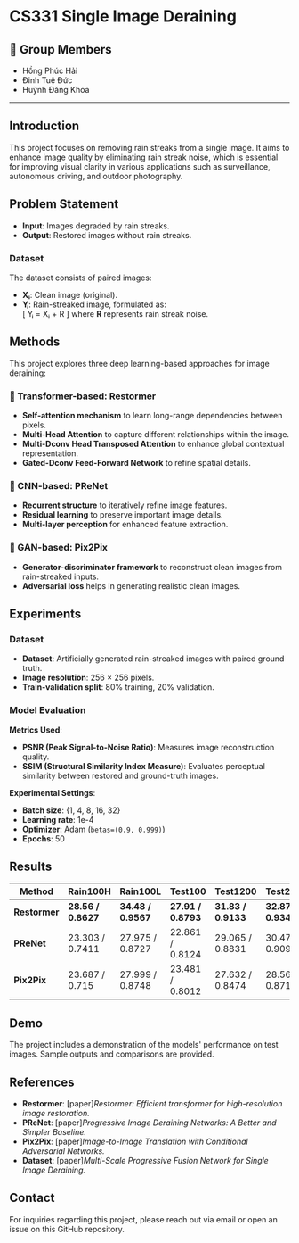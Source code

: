 # CS331 Single Image Deraining

## 👥 Group Members  

- Hồng Phúc Hải  
- Đinh Tuệ Đức  
- Huỳnh Đăng Khoa

---

## Introduction

This project focuses on removing rain streaks from a single image. It aims to enhance image quality by eliminating rain streak noise, which is essential for improving visual clarity in various applications such as surveillance, autonomous driving, and outdoor photography.

## Problem Statement

- **Input**: Images degraded by rain streaks.  
- **Output**: Restored images without rain streaks.  

### Dataset

The dataset consists of paired images:  
- **Xᵢ**: Clean image (original).  
- **Yᵢ**: Rain-streaked image, formulated as:  
  \[
  Yᵢ = Xᵢ + R
  \]
  where **R** represents rain streak noise.  

## Methods

This project explores three deep learning-based approaches for image deraining:

### 🔹 Transformer-based: **Restormer**  
- **Self-attention mechanism** to learn long-range dependencies between pixels.  
- **Multi-Head Attention** to capture different relationships within the image.  
- **Multi-Dconv Head Transposed Attention** to enhance global contextual representation.  
- **Gated-Dconv Feed-Forward Network** to refine spatial details.  

### 🔹 CNN-based: **PReNet**  
- **Recurrent structure** to iteratively refine image features.  
- **Residual learning** to preserve important image details.  
- **Multi-layer perception** for enhanced feature extraction.  

### 🔹 GAN-based: **Pix2Pix**  
- **Generator-discriminator framework** to reconstruct clean images from rain-streaked inputs.  
- **Adversarial loss** helps in generating realistic clean images.  

## Experiments

### Dataset

- **Dataset**: Artificially generated rain-streaked images with paired ground truth.  
- **Image resolution**: 256 × 256 pixels.  
- **Train-validation split**: 80% training, 20% validation.  

### Model Evaluation

**Metrics Used**:  
- **PSNR (Peak Signal-to-Noise Ratio)**: Measures image reconstruction quality.  
- **SSIM (Structural Similarity Index Measure)**: Evaluates perceptual similarity between restored and ground-truth images.  

**Experimental Settings**:  
- **Batch size**: {1, 4, 8, 16, 32}  
- **Learning rate**: 1e-4  
- **Optimizer**: Adam (`betas=(0.9, 0.999)`)  
- **Epochs**: 50  

## Results

| **Method**   | **Rain100H**      | **Rain100L**      | **Test100**       | **Test1200**      | **Test2800**      | **Average**        |
|-------------|------------------|------------------|------------------|------------------|------------------|------------------|
| **Restormer** | **28.56 / 0.8627** | **34.48 / 0.9567** | **27.91 / 0.8793** | **31.83 / 0.9133** | **32.87 / 0.9340** | **31.13 / 0.9092** |
| **PReNet**   | 23.303 / 0.7411  | 27.975 / 0.8727  | 22.861 / 0.8124  | 29.065 / 0.8831  | 30.477 / 0.9092  | 26.736 / 0.8437  |
| **Pix2Pix**  | 23.687 / 0.715   | 27.999 / 0.8748  | 23.481 / 0.8012  | 27.632 / 0.8474  | 28.560 / 0.8718  | 26.272 / 0.8220  |

## Demo

The project includes a demonstration of the models' performance on test images. Sample outputs and comparisons are provided.

## References

- **Restormer**: [paper]*Restormer: Efficient transformer for high-resolution image restoration.*  
- **PReNet**: [paper]*Progressive Image Deraining Networks: A Better and Simpler Baseline.*  
- **Pix2Pix**: [paper]*Image-to-Image Translation with Conditional Adversarial Networks.*
- **Dataset**: [paper]*Multi-Scale Progressive Fusion Network for Single Image Deraining.*  

## Contact

For inquiries regarding this project, please reach out via email or open an issue on this GitHub repository.
